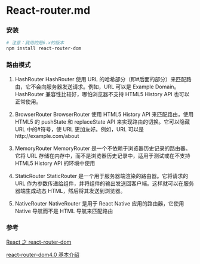 # React-router.md

### 安装

```sh
# 注意：我用的是6.x的版本
npm install react-router-dom
```

### 路由模式

1. HashRouter
   HashRouter 使用 URL 的哈希部分（即#后面的部分）来匹配路由，它不会向服务器发送请求。例如，URL 可以是 Example Domain。HashRouter 兼容性比较好，哪怕浏览器不支持 HTML5 History API 也可以正常使用。

2. BrowserRouter
   BrowserRouter 使用 HTML5 History API 来匹配路由，使用 HTML5 的 pushState 和 replaceState API 来实现路由的切换。它可以隐藏 URL 中的#符号，使 URL 更加友好。例如，URL 可以是http://example.com/about

3. MemoryRouter
   MemoryRouter 是一个不依赖于浏览器历史记录的路由器。它将 URL 存储在内存中，而不是浏览器历史记录中，适用于测试或在不支持 HTML5 History API 的环境中使用

4. StaticRouter
   StaticRouter 是一个用于服务器端渲染的路由器。它将请求的 URL 作为参数传递给组件，并将组件的输出发送回客户端。这样就可以在服务器端生成动态 HTML，然后将其发送到浏览器。

5. NativeRouter
   NativeRouter 是用于 React Native 应用的路由器，它使用 Native 导航而不是 HTML 导航来匹配路由

### 参考

[React 之 react-router-dom](https://blog.csdn.net/m0_65121454/article/details/132383402)

[react-router-dom4.0 基本介绍](https://juejin.cn/post/6844903905730510855)
